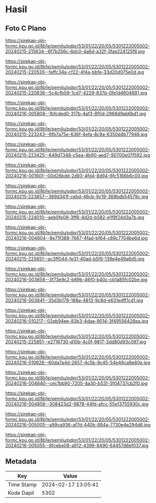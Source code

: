 # Hasil

## Foto C Plano

https://sirekap-obj-formc.kpu.go.id/8b1e/pemilu/pdpr/53/01/22/20/05/5301222005002-20240215-215634--6f7b256c-6dc0-4a6d-a32f-3fae224125f8.jpg

https://sirekap-obj-formc.kpu.go.id/8b1e/pemilu/pdpr/53/01/22/20/05/5301222005002-20240215-220526--faffc34a-cf22-4f4a-bbfe-33d20d075e0d.jpg

https://sirekap-obj-formc.kpu.go.id/8b1e/pemilu/pdpr/53/01/22/20/05/5301222005002-20240215-220838--5c4cfb59-1cd7-4229-837b-0fe1d4604691.jpg

https://sirekap-obj-formc.kpu.go.id/8b1e/pemilu/pdpr/53/01/22/20/05/5301222005002-20240216-005808--1bfcded0-317b-4af3-8f0d-2968d9ab6bd1.jpg

https://sirekap-obj-formc.kpu.go.id/8b1e/pemilu/pdpr/53/01/22/20/05/5301222005002-20240215-223243--6fb7a75e-636f-4efa-8c9a-6350d4b77946.jpg

https://sirekap-obj-formc.kpu.go.id/8b1e/pemilu/pdpr/53/01/22/20/05/5301222005002-20240215-223425--649d7348-c5ea-4b90-aed7-90700e07f592.jpg

https://sirekap-obj-formc.kpu.go.id/8b1e/pemilu/pdpr/53/01/22/20/05/5301222005002-20240216-001601--00d26bdd-2d93-4fd4-8d94-6fc5166b6c00.jpg

https://sirekap-obj-formc.kpu.go.id/8b1e/pemilu/pdpr/53/01/22/20/05/5301222005002-20240215-223857--389d341f-cebd-46cb-9c19-368bdb54579c.jpg

https://sirekap-obj-formc.kpu.go.id/8b1e/pemilu/pdpr/53/01/22/20/05/5301222005002-20240215-224010--aeb0fe08-3ff8-4d2d-b582-e1f9f24d3a7b.jpg

https://sirekap-obj-formc.kpu.go.id/8b1e/pemilu/pdpr/53/01/22/20/05/5301222005002-20240216-004604--8e71f388-7667-4fad-bf64-c89c7704be6d.jpg

https://sirekap-obj-formc.kpu.go.id/8b1e/pemilu/pdpr/53/01/22/20/05/5301222005002-20240215-225651--ac3ff044-fe31-40ad-b5f6-139e4e49a6d5.jpg

https://sirekap-obj-formc.kpu.go.id/8b1e/pemilu/pdpr/53/01/22/20/05/5301222005002-20240216-003658--3f73e9c2-b69b-46f0-b40c-cb1a85fc02be.jpg

https://sirekap-obj-formc.kpu.go.id/8b1e/pemilu/pdpr/53/01/22/20/05/5301222005002-20240216-003841--35d3b178-188a-4813-9c8d-e631edff1cd1.jpg

https://sirekap-obj-formc.kpu.go.id/8b1e/pemilu/pdpr/53/01/22/20/05/5301222005002-20240216-010217--02eb94ee-83b3-4daa-9014-3f49556428ea.jpg

https://sirekap-obj-formc.kpu.go.id/8b1e/pemilu/pdpr/53/01/22/20/05/5301222005002-20240215-225851--e2716730-d10b-4c0f-9817-3dd80d93c097.jpg

https://sirekap-obj-formc.kpu.go.id/8b1e/pemilu/pdpr/53/01/22/20/05/5301222005002-20240216-010626--60da7a4d-2657-4c5b-9c45-54e48ca8e80e.jpg

https://sirekap-obj-formc.kpu.go.id/8b1e/pemilu/pdpr/53/01/22/20/05/5301222005002-20240216-004640--cec1bb90-7205-4a30-b531-5f04737cb2f0.jpg

https://sirekap-obj-formc.kpu.go.id/8b1e/pemilu/pdpr/53/01/22/20/05/5301222005002-20240216-004856--308423d2-9878-44fd-afcc-55e13755930c.jpg

https://sirekap-obj-formc.kpu.go.id/8b1e/pemilu/pdpr/53/01/22/20/05/5301222005002-20240216-005005--a99ca936-af7d-440b-984a-7730e4e294d6.jpg

https://sirekap-obj-formc.kpu.go.id/8b1e/pemilu/pdpr/53/01/22/20/05/5301222005002-20240216-005055--8fcebe08-a912-4399-8490-64457d6ef037.jpg


## Metadata

| Key        | Value               |
| ---------- | ------------------- |
| Time Stamp | 2024-02-17 13:05:41 |
| Kode Dapil | 5302                |



